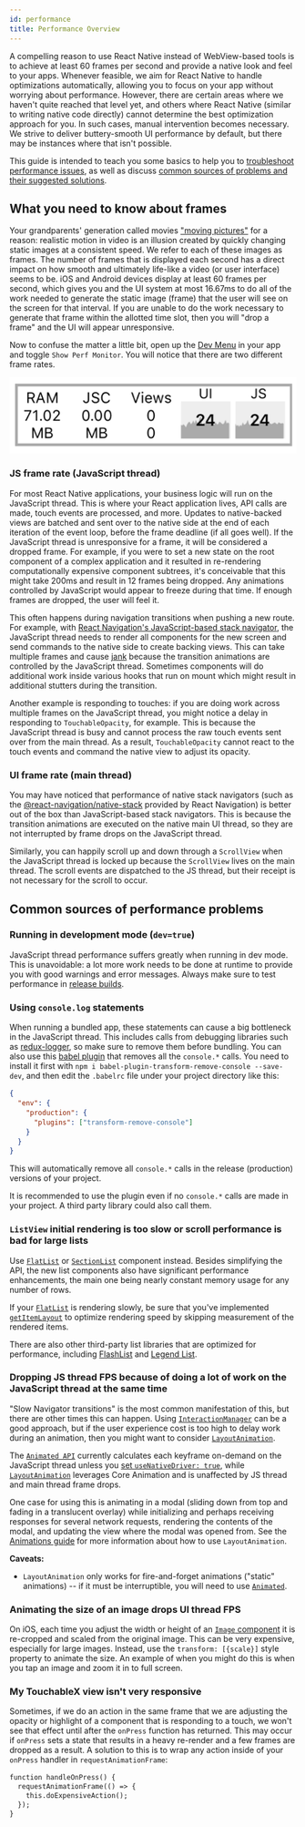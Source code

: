 ```yaml
---
id: performance
title: Performance Overview
---
```


A compelling reason to use React Native instead of WebView-based tools is to achieve at least 60 frames per second and provide a native look and feel to your apps. Whenever feasible, we aim for React Native to handle optimizations automatically, allowing you to focus on your app without worrying about performance. However, there are certain areas where we haven't quite reached that level yet, and others where React Native (similar to writing native code directly) cannot determine the best optimization approach for you. In such cases, manual intervention becomes necessary. We strive to deliver buttery-smooth UI performance by default, but there may be instances where that isn't possible.

This guide is intended to teach you some basics to help you to [troubleshoot performance issues](profiling.md), as well as discuss [common sources of problems and their suggested solutions](performance.md#common-sources-of-performance-problems).

## What you need to know about frames

Your grandparents' generation called movies ["moving pictures"](https://www.youtube.com/watch?v=F1i40rnpOsA) for a reason: realistic motion in video is an illusion created by quickly changing static images at a consistent speed. We refer to each of these images as frames. The number of frames that is displayed each second has a direct impact on how smooth and ultimately life-like a video (or user interface) seems to be. iOS and Android devices display at least 60 frames per second, which gives you and the UI system at most 16.67ms to do all of the work needed to generate the static image (frame) that the user will see on the screen for that interval. If you are unable to do the work necessary to generate that frame within the allotted time slot, then you will "drop a frame" and the UI will appear unresponsive.

Now to confuse the matter a little bit, open up the [Dev Menu](debugging.md#opening-the-dev-menu) in your app and toggle `Show Perf Monitor`. You will notice that there are two different frame rates.

![Performance Monitor screenshot](/docs/assets/PerfUtil.png)

### JS frame rate (JavaScript thread)

For most React Native applications, your business logic will run on the JavaScript thread. This is where your React application lives, API calls are made, touch events are processed, and more. Updates to native-backed views are batched and sent over to the native side at the end of each iteration of the event loop, before the frame deadline (if all goes well). If the JavaScript thread is unresponsive for a frame, it will be considered a dropped frame. For example, if you were to set a new state on the root component of a complex application and it resulted in re-rendering computationally expensive component subtrees, it's conceivable that this might take 200ms and result in 12 frames being dropped. Any animations controlled by JavaScript would appear to freeze during that time. If enough frames are dropped, the user will feel it.

This often happens during navigation transitions when pushing a new route. For example, with [React Navigation's JavaScript-based stack navigator](https://reactnavigation.org/docs/stack-navigator/), the JavaScript thread needs to render all components for the new screen and send commands to the native side to create backing views. This can take multiple frames and cause [jank](https://jankfree.org/) because the transition animations are controlled by the JavaScript thread. Sometimes components will do additional work inside various hooks that run on mount which might result in additional stutters during the transition.

Another example is responding to touches: if you are doing work across multiple frames on the JavaScript thread, you might notice a delay in responding to `TouchableOpacity`, for example. This is because the JavaScript thread is busy and cannot process the raw touch events sent over from the main thread. As a result, `TouchableOpacity` cannot react to the touch events and command the native view to adjust its opacity.

### UI frame rate (main thread)

You may have noticed that performance of native stack navigators (such as the [@react-navigation/native-stack](https://reactnavigation.org/docs/native-stack-navigator) provided by React Navigation) is better out of the box than JavaScript-based stack navigators. This is because the transition animations are executed on the native main UI thread, so they are not interrupted by frame drops on the JavaScript thread.

Similarly, you can happily scroll up and down through a `ScrollView` when the JavaScript thread is locked up because the `ScrollView` lives on the main thread. The scroll events are dispatched to the JS thread, but their receipt is not necessary for the scroll to occur.

## Common sources of performance problems

### Running in development mode (`dev=true`)

JavaScript thread performance suffers greatly when running in dev mode. This is unavoidable: a lot more work needs to be done at runtime to provide you with good warnings and error messages. Always make sure to test performance in [release builds](running-on-device.md#building-your-app-for-production).

### Using `console.log` statements

When running a bundled app, these statements can cause a big bottleneck in the JavaScript thread. This includes calls from debugging libraries such as [redux-logger](https://github.com/evgenyrodionov/redux-logger), so make sure to remove them before bundling. You can also use this [babel plugin](https://babeljs.io/docs/plugins/transform-remove-console/) that removes all the `console.*` calls. You need to install it first with `npm i babel-plugin-transform-remove-console --save-dev`, and then edit the `.babelrc` file under your project directory like this:

```json
{
  "env": {
    "production": {
      "plugins": ["transform-remove-console"]
    }
  }
}
```

This will automatically remove all `console.*` calls in the release (production) versions of your project.

It is recommended to use the plugin even if no `console.*` calls are made in your project. A third party library could also call them.

### `ListView` initial rendering is too slow or scroll performance is bad for large lists

Use [`FlatList`](flatlist.md) or [`SectionList`](sectionlist.md) component instead. Besides simplifying the API, the new list components also have significant performance enhancements, the main one being nearly constant memory usage for any number of rows.

If your [`FlatList`](flatlist.md) is rendering slowly, be sure that you've implemented [`getItemLayout`](flatlist.md#getitemlayout) to optimize rendering speed by skipping measurement of the rendered items.

There are also other third-party list libraries that are optimized for performance, including [FlashList](https://github.com/shopify/flash-list) and [Legend List](https://github.com/legendapp/legend-list).

### Dropping JS thread FPS because of doing a lot of work on the JavaScript thread at the same time

"Slow Navigator transitions" is the most common manifestation of this, but there are other times this can happen. Using [`InteractionManager`](interactionmanager.md) can be a good approach, but if the user experience cost is too high to delay work during an animation, then you might want to consider [`LayoutAnimation`](layoutanimation.md).

The [`Animated API`](animated.md) currently calculates each keyframe on-demand on the JavaScript thread unless you [set `useNativeDriver: true`](/blog/2017/02/14/using-native-driver-for-animated#how-do-i-use-this-in-my-app), while [`LayoutAnimation`](layoutanimation.md) leverages Core Animation and is unaffected by JS thread and main thread frame drops.

One case for using this is animating in a modal (sliding down from top and fading in a translucent overlay) while initializing and perhaps receiving responses for several network requests, rendering the contents of the modal, and updating the view where the modal was opened from. See the [Animations guide](animations.md) for more information about how to use `LayoutAnimation`.

**Caveats:**

- `LayoutAnimation` only works for fire-and-forget animations ("static" animations) -- if it must be interruptible, you will need to use [`Animated`](animated.md).

### Animating the size of an image drops UI thread FPS

On iOS, each time you adjust the width or height of an [`Image` component](image.md) it is re-cropped and scaled from the original image. This can be very expensive, especially for large images. Instead, use the `transform: [{scale}]` style property to animate the size. An example of when you might do this is when you tap an image and zoom it in to full screen.

### My TouchableX view isn't very responsive

Sometimes, if we do an action in the same frame that we are adjusting the opacity or highlight of a component that is responding to a touch, we won't see that effect until after the `onPress` function has returned. This may occur if `onPress` sets a state that results in a heavy re-render and a few frames are dropped as a result. A solution to this is to wrap any action inside of your `onPress` handler in `requestAnimationFrame`:

```tsx
function handleOnPress() {
  requestAnimationFrame(() => {
    this.doExpensiveAction();
  });
}
```
